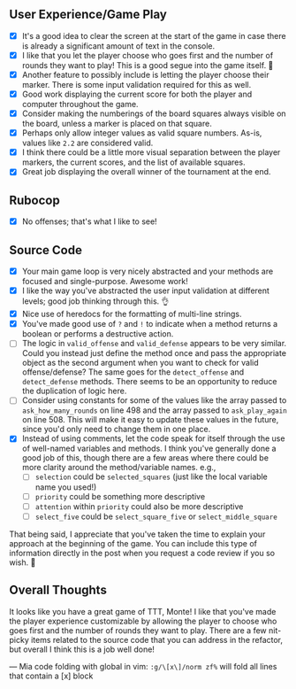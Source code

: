 ## User Experience/Game Play

- [x] It's a good idea to clear the screen at the start of the game in case there is already a significant amount of text in the console.
- [x] I like that you let the player choose who goes first and the number of rounds they want to play! This is a good segue into the game itself. 👏
- [x] Another feature to possibly include is letting the player choose their marker. There is some input validation required for this as well.
- [x] Good work displaying the current score for both the player and computer throughout the game.
- [x] Consider making the numberings of the board squares always visible on the board, unless a marker is placed on that square.
- [x] Perhaps only allow integer values as valid square numbers. As-is, values like `2.2` are considered valid.
- [x] I think there could be a little more visual separation between the player markers, the current scores, and the list of available squares.
- [x] Great job displaying the overall winner of the tournament at the end.

## Rubocop

- [x] No offenses; that's what I like to see!

## Source Code

- [x] Your main game loop is very nicely abstracted and your methods are focused and single-purpose. Awesome work!
- [x] I like the way you've abstracted the user input validation at different levels; good job thinking through this. 👌
- [x] Nice use of heredocs for the formatting of multi-line strings.
- [x] You've made good use of `?` and `!` to indicate when a method returns a boolean or performs a destructive action.
- [ ] The logic in `valid_offense` and `valid_defense` appears to be very similar. Could you instead just define the method once and pass the appropriate object as the second argument when you want to check for valid offense/defense? The same goes for the `detect_offense` and `detect_defense` methods. There seems to be an opportunity to reduce the duplication of logic here.
- [ ] Consider using constants for some of the values like the array passed to `ask_how_many_rounds` on line 498 and the array passed to `ask_play_again` on line 508. This will make it easy to update these values in the future, since you'd only need to change them in one place.
- [x] Instead of using comments, let the code speak for itself through the use of well-named variables and methods. I think you've generally done a good job of this, though there are a few areas where there could be more clarity around the method/variable names. e.g.,
    - [ ] `selection` could be `selected_squares` (just like the local variable name you used!)
    - [ ] `priority` could be something more descriptive
    - [ ] `attention` within `priority` could also be more descriptive
    - [ ] `select_five` could be `select_square_five` or `select_middle_square`

That being said, I appreciate that you've taken the time to explain your approach at the beginning of the game. You can include this type of information directly in the post when you request a code review if you so wish. 🙂

## Overall Thoughts

It looks like you have a great game of TTT, Monte! I like that you've made the player experience customizable by allowing the player to choose who goes first and the number of rounds they want to play. There are a few nit-picky items related to the source code that you can address in the refactor, but overall I think this is a job well done!

— Mia
code folding with global in vim:
`:g/\[x\]/norm zf%` will fold all lines that contain a [x] block
